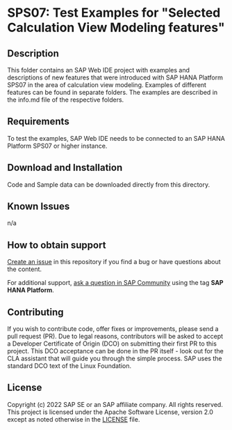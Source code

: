 # SPS07: Test Examples for "Selected Calculation View Modeling features"

## Description
This folder contains an SAP Web IDE project with examples and descriptions of new features that were introduced with SAP HANA Platform SPS07 in the area of calculation view modeling. 
Examples of different features can be found in separate folders. The examples are described in the info.md file of the respective folders. 

## Requirements 
To test the examples, SAP Web IDE needs to be connected to an SAP HANA Platform SPS07 or higher instance.


## Download and Installation
Code and Sample data can be downloaded directly from this directory.

## Known Issues
n/a

## How to obtain support

[Create an issue](https://github.com/SAP-samples/<repository-name>/issues) in this repository if you find a bug or have questions about the content.
 
For additional support, [ask a question in SAP Community](https://answers.sap.com/questions/ask.html) using the tag **SAP HANA Platform**.

## Contributing
If you wish to contribute code, offer fixes or improvements, please send a pull request (PR). Due to legal reasons, contributors will be asked to accept a Developer Certificate of Origin (DCO) on submitting their first PR to this project. This DCO acceptance can be done in the PR itself - look out for the CLA assistant that will guide you through the simple process. SAP uses the standard DCO text of the Linux Foundation.

## License
Copyright (c) 2022 SAP SE or an SAP affiliate company. All rights reserved. This project is licensed under the Apache Software License, version 2.0 except as noted otherwise in the [LICENSE](LICENSES/Apache-2.0.txt) file.
